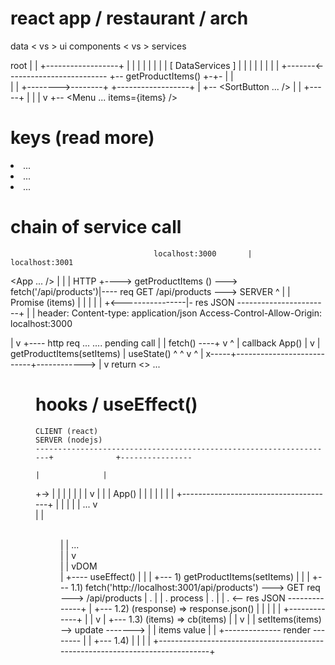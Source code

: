 # react app / restaurant / arch



  data   < vs >   ui components   < vs >   services



  root
    |
    | +------------------+
    | |   |              |
    | |   |              |                         [ DataServices ]
    | |   |              |                                 |
    | |   |          +-------<-------------------------    +-- getProductItems()
    +-+- <App />     |   |             
      |   |          +-------->--------+
      +------------------+             |
          +-- <SortButton ... />       |
          |                      +-----+
          |                      |
          |                      v
          +-- <Menu ... items={items} />








# keys (read more)

  <li key="1">...</li>
  <li key="2">...</li>
  <li key="3">...</li>









  # chain of service call



                        
                                    localhost:3000       |                      localhost:3001
  <App ... />                                            |
    |                                                    |  HTTP
    +----> getProductItems () ---> fetch('/api/products')|---- req GET /api/products ---> SERVER
                                       ^                 |                                  |
                                    Promise (items)      |                                  |
                                       |                 |                                  |
                                       +<----------------|- res JSON -----------------------+
                                                         |   |
                                                            header:
                                                              Content-type: application/json
                                                              Access-Control-Allow-Origin: localhost:3000







                      
<App />
  | 
  v                        +---- http req ... .... pending
  call                     |
  |                       fetch() ----+
  v                        ^          | callback
  App()                    |          v
  |               getProductItems(setItems)
  |  useState()    ^                ^
  v     ^          |                           
  x-----+---------------------------+------------>
                                    |
                                    v
                                    return
                                    <>
                                      ...
                                      <MEnu items={items} ... >
                                    </>












# hooks / useEffect()





    CLIENT (react)                                                                     SERVER (nodejs)
    -------------------------------------------------------------------+              +----------------
                                                                       |              |
+-><App />                                                             |              | 
|    |                                                                 |              |
|    v                                                                 |              |
|  App()                                                               |              |
|    |
|    |
|    +--------------------------------------+
|    |                      <App />         |
|    |                       ...            v                                   
|    |                        <Menu items={items} sortAsc={sortAsc} />          
|    |                       ...                                                
|    |                         v                                                
|    |                        vDOM                                              
|    +---- useEffect()
|             |
|             +--- 1) getProductItems(setItems)
|                  |
|                  +--- 1.1) fetch('http://localhost:3001/api/products') ---> GET req ---> /api/products
|                  .                                                                               |
|                  .                                                                             process
|                  .                                                                               |
|                  .                                                    <-- res JSON --------------+
|                  +--- 1.2) (response) => response.json() 
|                  |                          |
|                  |            +-------------+
|                  |            v
|                  +--- 1.3) (items) => cb(items)
|                  |                     v
|                  |                    setItems(items) --> update ------->
|                  |                                                        items value
|                  |                        +-------------- render --------     |
|                  +--- 1.4)                |                                   |
|                                                                               |
+------------------------------------------------------------------------------+
                               
